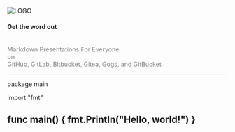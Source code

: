 ![LOGO](https://d1z75bzl1vljy2.cloudfront.net/img/gp-logo.png)

#### Get the word out
<br>
<span style="color:gray">Markdown Presentations For Everyone</span>
<br>
<span style="color:gray">on</span>
<br>
<span style="color:gray">GitHub, GitLab, Bitbucket, Gitea, Gogs, and GitBucket</span>

---
package main

import "fmt"

func main() {
    fmt.Println("Hello, world!")
}
---
